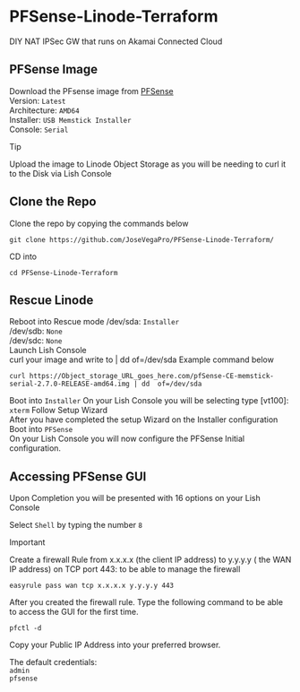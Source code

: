 # PFSense-Linode-Terraform
DIY NAT IPSec GW that runs on Akamai Connected Cloud

## PFSense Image
Download the PFsense image from [PFSense](https://www.pfsense.org/download/)  
Version: `Latest`  
Architecture: `AMD64`    
Installer: `USB Memstick Installer`  
Console: `Serial`  

> [!TIP]
> Upload the image to Linode Object Storage as you will be needing to curl it to the Disk via Lish Console
## Clone the Repo
Clone the repo by copying the commands below  
```
git clone https://github.com/JoseVegaPro/PFSense-Linode-Terraform/
```
CD into 
```
cd PFSense-Linode-Terraform
```

## Rescue Linode
Reboot into Rescue mode
/dev/sda: `Installer`  
/dev/sdb: `None`  
/dev/sdc: `None`  
Launch Lish Console  
curl your image and write to | dd  of=/dev/sda 
Example command below
```
curl https://Object_storage_URL_goes_here.com/pfSense-CE-memstick-serial-2.7.0-RELEASE-amd64.img | dd  of=/dev/sda
```
Boot into `Installer` 
On your Lish Console you will be selecting type [vt100]: `xterm` Follow Setup Wizard  
After you have completed the setup Wizard on the Installer configuration Boot into `PFSense`  
On your Lish Console you will now configure the PFSense Initial configuration.  

## Accessing PFSense GUI
Upon Completion you will be presented with 16 options on your Lish Console  

Select `Shell` by typing the number `8`  
>[!IMPORTANT]
>Create a firewall Rule from x.x.x.x (the client IP address) to y.y.y.y ( the WAN IP address) on TCP port 443: to be able to manage the firewall
 ```
 easyrule pass wan tcp x.x.x.x y.y.y.y 443  
 ```

After you created the firewall rule. Type the following command to be able to access the GUI for the first time.
```
pfctl -d
```

Copy your Public IP Address into your preferred browser.  

The default credentials:  
`admin`  
`pfsense`  